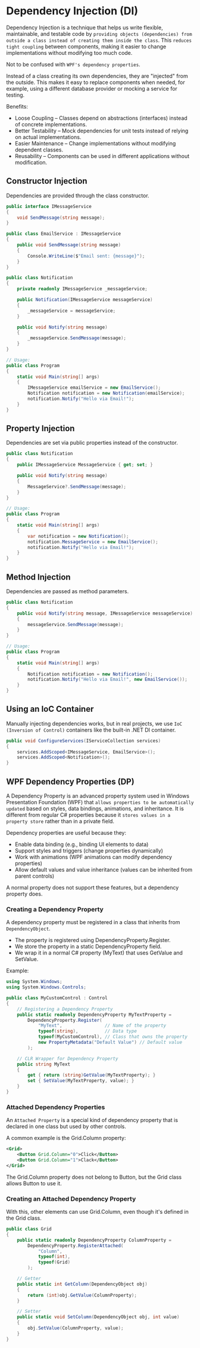 # Dependency Injection (DI)
Dependency Injection is a technique that helps us write flexible, maintainable, and testable code by `providing objects (dependencies) from outside a class instead of creating them inside the class`. This `reduces tight coupling` between components, making it easier to change implementations without modifying too much code.

Not to be confused with `WPF's dependency properties`.

Instead of a class creating its own dependencies, they are "injected" from the outside. This makes it easy to replace components when needed, for example, using a different database provider or mocking a service for testing.

Benefits:
- Loose Coupling – Classes depend on abstractions (interfaces) instead of concrete implementations.
- Better Testability – Mock dependencies for unit tests instead of relying on actual implementations.
- Easier Maintenance – Change implementations without modifying dependent classes.
- Reusability – Components can be used in different applications without modification.

## Constructor Injection
Dependencies are provided through the class constructor.

```cs
public interface IMessageService
{
    void SendMessage(string message);
}

public class EmailService : IMessageService
{
    public void SendMessage(string message)
    {
        Console.WriteLine($"Email sent: {message}");
    }
}

public class Notification
{
    private readonly IMessageService _messageService;

    public Notification(IMessageService messageService)
    {
        _messageService = messageService;
    }

    public void Notify(string message)
    {
        _messageService.SendMessage(message);
    }
}

// Usage:
public class Program
{
    static void Main(string[] args)
    {
        IMessageService emailService = new EmailService();
        Notification notification = new Notification(emailService);
        notification.Notify("Hello via Email!");
    }
}
```

## Property Injection
Dependencies are set via public properties instead of the constructor.

```cs
public class Notification
{
    public IMessageService MessageService { get; set; }

    public void Notify(string message)
    {
        MessageService?.SendMessage(message);
    }
}

// Usage:
public class Program
{
    static void Main(string[] args)
    {
        var notification = new Notification();
        notification.MessageService = new EmailService();
        notification.Notify("Hello via Email!");
    }
}
```

## Method Injection
Dependencies are passed as method parameters.

```cs
public class Notification
{
    public void Notify(string message, IMessageService messageService)
    {
        messageService.SendMessage(message);
    }
}

// Usage:
public class Program
{
    static void Main(string[] args)
    {
        Notification notification = new Notification();
        notification.Notify("Hello via Email!", new EmailService());
    }
}
```

## Using an IoC Container
Manually injecting dependencies works, but in real projects, we use `IoC (Inversion of Control)` containers like the built-in .NET DI container.

```cs
public void ConfigureServices(IServiceCollection services)
{
    services.AddScoped<IMessageService, EmailService>();
    services.AddScoped<Notification>();
}
```

## WPF Dependency Properties (DP)
A Dependency Property is an advanced property system used in Windows Presentation Foundation (WPF) that `allows properties to be automatically updated` based on styles, data bindings, animations, and inheritance. It is different from regular C# properties because it `stores values in a property store` rather than in a private field.

Dependency properties are useful because they:
- Enable data binding (e.g., binding UI elements to data)
- Support styles and triggers (change properties dynamically)
- Work with animations (WPF animations can modify dependency properties)
- Allow default values and value inheritance (values can be inherited from parent controls)

A normal property does not support these features, but a dependency property does.

### Creating a Dependency Property
A dependency property must be registered in a class that inherits from `DependencyObject`.

- The property is registered using DependencyProperty.Register.
- We store the property in a static DependencyProperty field.
- We wrap it in a normal C# property (MyText) that uses GetValue and SetValue.

Example:
```cs
using System.Windows;
using System.Windows.Controls;

public class MyCustomControl : Control
{
    // Registering a Dependency Property
    public static readonly DependencyProperty MyTextProperty =
        DependencyProperty.Register(
            "MyText",                // Name of the property
            typeof(string),          // Data type
            typeof(MyCustomControl), // Class that owns the property
            new PropertyMetadata("Default Value") // Default value
        );

    // CLR Wrapper for Dependency Property
    public string MyText
    {
        get { return (string)GetValue(MyTextProperty); }
        set { SetValue(MyTextProperty, value); }
    }
}
```

### Attached Dependency Properties
An `Attached Property` is a special kind of dependency property that is declared in one class but used by other controls.

A common example is the Grid.Column property:
```xml
<Grid>
    <Button Grid.Column="0">Click</Button>
    <Button Grid.Column="1">Clack</Button>
</Grid>
```

The Grid.Column property does not belong to Button, but the Grid class allows Button to use it.

### Creating an Attached Dependency Property
With this, other elements can use Grid.Column, even though it's defined in the Grid class.

```cs
public class Grid
{
    public static readonly DependencyProperty ColumnProperty =
        DependencyProperty.RegisterAttached(
            "Column", 
            typeof(int), 
            typeof(Grid)
        );

    // Getter
    public static int GetColumn(DependencyObject obj)
    {
        return (int)obj.GetValue(ColumnProperty);
    }

    // Setter
    public static void SetColumn(DependencyObject obj, int value)
    {
        obj.SetValue(ColumnProperty, value);
    }
}
```